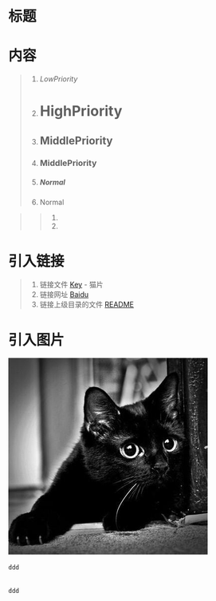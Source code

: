 # 标题

# 内容

> 1. ###### LowPriority
> 2. # HighPriority
> 3. ## MiddlePriority
> 4. ### MiddlePriority
> 5. ##### Normal
> 6. Normal

>> 1.
>> 2.

# 引入链接

> 1. 链接文件 [Key] - 猫片
> 2. 链接网址 [Baidu]
> 3. 链接上级目录的文件 [README](../GameComponent/README.md)

# 引入图片

![](cat.jpeg)

    ddd

```js

ddd

```

[Key]: cat.jpeg

[Baidu]: https://wwww.baidu.com